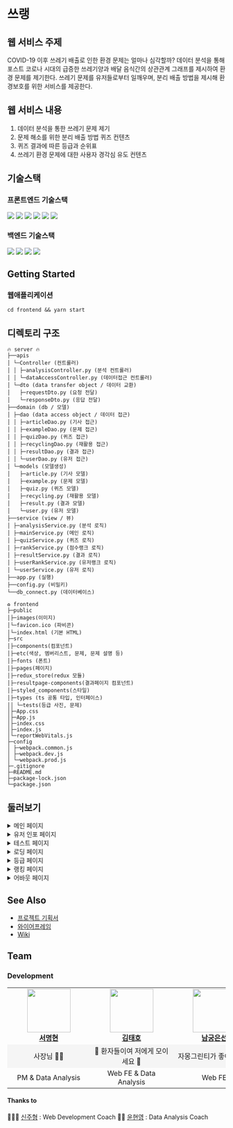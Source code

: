 # 쓰랭
## 웹 서비스 주제
COVID-19 이후 쓰레기 배출로 인한 환경 문제는 얼마나 심각할까?
데이터 분석을 통해 포스트 코로나 시대의 급증한 쓰레기양과 배달 음식간의 상관관계 그래프를 제시하여 환경 문제를 제기한다. 쓰레기  문제를 유저들로부터 일깨우며, 분리 배출 방법을 제시해 환경보호를 위한 서비스를 제공한다.
## 웹 서비스 내용
1. 데이터 분석을 통한 쓰레기 문제 제기
2. 문제 해소를 위한 분리 배출 방법 퀴즈 컨텐츠
3. 퀴즈 결과에 따른 등급과 순위표
4. 쓰레기 환경 문제에 대한 사용자 경각심 유도 컨텐츠

## 기술스택

### 프론트엔드 기술스택

<img src="https://img.shields.io/badge/-redux--toolkit-%23764ABC?style=for-the-badge&logo=redux&logoColor=black"/> <img src="https://img.shields.io/badge/-react%20-%2361DAFB?style=for-the-badge&logo=react&logoColor=black"/> <img src="https://img.shields.io/badge/-react--router-%23CA4245?style=for-the-badge&logo=react-router&logoColor=black"/>
<img src="https://img.shields.io/badge/-redux--persist-white?style=for-the-badge&logo=redux&logoColor=%23764ABC"/> <img src="https://img.shields.io/badge/-axios-%23764ABC?style=for-the-badge&logo=axios&logoColor=%23764ABC"/> <img src="https://img.shields.io/badge/-styled--components-%23DB7093?style=for-the-badge&logo=styled-components&logoColor=white"/>


### 백엔드 기술스택

<img src="https://img.shields.io/badge/-Flask-black?style=for-the-badge&logo=flask&logoColor=white"/> <img src="https://img.shields.io/badge/-Azure-%230078D4?style=for-the-badge&logo=microsoft-azure&logoColor=white"/> <img src="https://img.shields.io/badge/-MSSQL-%23CC2927?style=for-the-badge&logo=Microsoft-SQL-Server&logoColor=white"/> <img src="https://img.shields.io/badge/-Nginx-%23009639?style=for-the-badge&logo=NGINX&logoColor=white"/>

## Getting Started

### 웹애플리케이션

```
cd frontend && yarn start
```

## 디렉토리 구조
```
🔥 server 🔥
├──apis
│ └─Controller (컨트롤러)
│ │ ├─analysisController.py (분석 컨트롤러)
│ │ └─dataAccessController.py (데이터접근 컨트롤러)
│ └─dto (data transfer object / 데이터 교환)
│   ├─requestDto.py (요청 전달)
│   └─responseDto.py (응답 전달)
├──domain (db / 모델)
│ ├─dao (data access object / 데이터 접근)
│ │ ├─articleDao.py (기사 접근)
│ │ ├─exampleDao.py (문제 접근)
│ │ ├─quizDao.py (퀴즈 접근)
│ │ ├─recyclingDao.py (재활용 접근)
│ │ ├─resultDao.py (결과 접근)
│ │ └─userDao.py (유저 접근)
│ └─models (모델생성)
│   ├─article.py (기사 모델)
│   ├─example.py (문제 모델)
│   ├─quiz.py (퀴즈 모델)
│   ├─recycling.py (재활용 모델)
│   ├─result.py (결과 모델)
│   └─user.py (유저 모델)
├──service (view / 뷰)
│ ├─analysisService.py (분석 로직)
│ ├─mainService.py (메인 로직)
│ ├─quizService.py (퀴즈 로직)
│ ├─rankService.py (점수랭크 로직)
│ ├─resultService.py (결과 로직)
│ ├─userRankService.py (유저랭크 로직)
│ └─userService.py (유저 로직)
├──app.py (실행)
├──config.py (비밀키)
└──db_connect.py (데이터베이스)
```

```
♻️ frontend
├─public
│├─images(이미지) 
│└─favicon.ico (파비콘)
│└─index.html (기본 HTML)
├─src
│├─components(컴포넌트)
│├─etc(색상, 멤버리스트, 문제, 문제 설명 등)
│├─fonts (폰트)
│├─pages(페이지)
│├─redux_store(redux 모듈)
│├─resultpage-components(결과페이지 컴포넌트)
│├─styled_components(스타일)
│├─types (ts 공통 타입, 인터페이스)
││ └─tests(등급 사진, 문제)
│├─App.css
│├─App.js
│├─index.css
│├─index.js
│└─reportWebVitals.js
├─config
│ ├─webpack.common.js
│ ├─webpack.dev.js
│ └─webpack.prod.js
├─.gitignore
├─README.md
├─package-lock.json
└─package.json
```

## 둘러보기

<details>
<summary>메인 페이지  </summary>

![메인페이지풀샷](https://user-images.githubusercontent.com/75749574/138463425-38cca085-c090-485f-8507-54086a4f4a27.png)


</details>

<details>
<summary>유저 인포 페이지  </summary>

![유저인포페이지](https://user-images.githubusercontent.com/75749574/138461600-9a238e00-e20c-4f9f-bdb4-31389ad14e0d.png)

</details>

<details>
<summary>테스트 페이지  </summary>

![테스트페이지](https://user-images.githubusercontent.com/75749574/138461829-09c52a96-0a1f-45fb-9929-b29cd9593318.png)

</details>

<details>
<summary>로딩 페이지  </summary>

![로딩페이지GIF](https://user-images.githubusercontent.com/75749574/138461823-7cc39c0a-269a-48a0-bdce-8690cac11c9d.gif)

</details>

<details>
<summary>등급 페이지  </summary>

![등급GIF](https://user-images.githubusercontent.com/75749574/138461834-272b4ef1-557c-4a56-a55e-61376a6eb468.gif)

</details>

<details>
<summary>랭킹 페이지  </summary>

![랭킹페이지](https://user-images.githubusercontent.com/75749574/138461837-abf77f77-f4ea-44f0-8aeb-6a0b208a78db.png)

</details>

<details>
<summary>어바웃 페이지  </summary>

![어바웃페이지GIF](https://user-images.githubusercontent.com/75749574/138461827-9817f95a-5529-4716-8e60-75d85656f1be.gif)

</details>


## See Also
- [프로젝트 기획서](https://github.com/SSraeng/SSraeng_Project/wiki/%ED%94%84%EB%A1%9C%EC%A0%9D%ED%8A%B8-%EA%B8%B0%ED%9A%8D%EC%84%9C)
- [와이어프레임](https://whimsical.com/elice-Ba4scYLvFB3ySKtkpj3Abd)
- [Wiki](https://github.com/SSraeng/SSraeng_Project/wiki)


## Team

### Development

<table>
    <tr align="center">
        <td style="min-width: 175px;">
            <a href="https://github.com/maeng93">
              <img src="https://github.com/maeng93.png" width="100">
              <br />
              <b>서명현</b>
            </a>
        </td>
        <td style="min-width: 175px;">
            <a href="https://github.com/tea-hkim">
              <img src="https://github.com/tea-hkim.png" width="100">
              <br />
              <b>김태호</b>
            </a> 
        </td>
        <td style="min-width: 175px;">
            <a href="https://github.com/Grapefruitgreentealoe">
              <img src="https://github.com/Grapefruitgreentealoe.png" width="100">
              <br />
              <b>남궁은선</b>
            </a>
        </td>
        <td style="min-width: 175px;">
            <a href="https://github.com/Moon-Ji">
              <img src="https://github.com/Moon-Ji.png" width="100">
              <br />
              <b>문지윤</b>
            </a> 
        </td>
        <td style="min-width: 175px;">
            <a href="https://github.com/tbvjqkdlcm1">
              <img src="https://github.com/tbvjqkdlcm1.png" width="100">
              <br />
              <b>백승욱</b>
            </a> 
        </td>
        <td style="min-width: 175px;">
            <a href="https://github.com/Hee-Jae">
              <img src="https://github.com/Hee-Jae.png" width="100">
              <br />
              <b>정희재</b>
            </a> 
        </td>
    </tr>
    <tr align="center" style="background-color:rgb(245, 245, 245)">
        <td>
            사장님 👨‍✈️
        </td>
        <td>
            🏥 환자들이여 저에게 모이세요 🏥
        </td>
        <td>
            자몽그린티가 좋아요🍵💕
        </td>
        <td>
            북끅곰 좋아!! 🐻‍❄️😍
        </td>
        <td>
            하얀 마음을 가진 남자👨‍🦳
        </td>
        <td>
            Try Try ~ Why Not ~?!🤷‍♂️
        </td>
    </tr>
    <tr align="center">
        <td>
            PM & Data Analysis
        </td>
        <td>
            Web FE & Data Analysis
        </td>
        <td>
            Web FE
        </td>
        <td>
            Web BE & Data Analysis
        </td>
        <td>
            Web BE & Data Analysis
        </td>
        <td>
            Web BE & Web FE
        </td>
    </tr>
</table>

#### Thanks to

👨🏻‍🎓 [신주형](https://github.com/) : Web Development Coach
👩‍🎓 [윤현영](https://github.com/) : Data Analysis Coach
